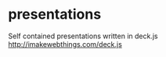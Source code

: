 presentations
=============

Self contained presentations written in deck.js http://imakewebthings.com/deck.js
